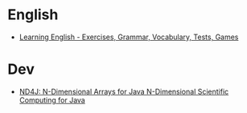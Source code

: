 # English
- [Learning English - Exercises, Grammar, Vocabulary, Tests, Games](http://www.englisch-hilfen.de/en/)

# Dev
- [ND4J: N-Dimensional Arrays for Java N-Dimensional Scientific Computing for Java](http://nd4j.org/)
